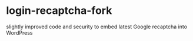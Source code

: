 # login-recaptcha-fork
slightly improved code and security to embed latest Google recaptcha into WordPress
